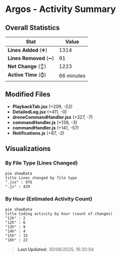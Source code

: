 # Argos - Activity Summary 

## Overall Statistics

| Stat                   | Value                                                             |
| ---------------------- | ----------------------------------------------------------------- |
| **Lines Added** (➕)   | 1314                                          |
| **Lines Removed** (➖) | 91                                        |
| **Net Change** (↕)    | 1223                |
| **Active Time** (⌚)   | 66 minutes |


## Modified Files
- **PlaybackTab.jsx** (+209, -22)
- **DetailedLog.jsx** (+411, -0)
- **droneCommandHandler.jsx** (+327, -7)
- **commandHandler.js** (+139, -3)
- **commandHandler.js** (+141, -57)
- **Notifications.js** (+87, -2)

## Visualizations

### By File Type (Lines Changed)

```mermaid
pie showData
title Lines changed by file type
".jsx" : 976
".js" : 429
```

### By Hour (Estimated Activity Count)

```mermaid
pie showData
title Coding activity by hour (count of changes)
"11h" : 2
"12h" : 6
"13h" : 9
"14h" : 4
"15h" : 15
"16h" : 22
```


> **Last Updated:** 30/06/2025, 16:20:04